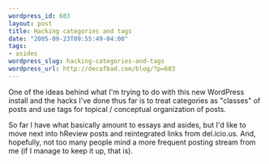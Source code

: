 ```yaml
--- 
wordpress_id: 683
layout: post
title: Hacking categories and tags
date: "2005-09-23T09:55:49-04:00"
tags: 
- asides
wordpress_slug: hacking-categories-and-tags
wordpress_url: http://decafbad.com/blog/?p=683
---
```

One of the ideas behind what I'm trying to do with this new WordPress install and the hacks I've done thus far is to treat categories as "classes" of posts and use tags for topical / conceptual organization of posts.  

So far I have what basically amount to essays and asides, but I'd like to move next into hReview posts and reintegrated links from del.icio.us.  And, hopefully, not too many people mind a more frequent posting stream from me (if I manage to keep it up, that is).
